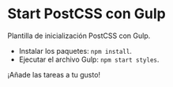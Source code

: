 # Start PostCSS con Gulp

Plantilla de inicialización PostCSS con Gulp.

* Instalar los paquetes: `npm install`.
* Ejecutar el archivo Gulp: `npm start styles`.

¡Añade las tareas a tu gusto!
